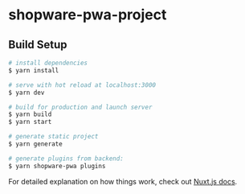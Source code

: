 # shopware-pwa-project

## Build Setup

```bash
# install dependencies
$ yarn install

# serve with hot reload at localhost:3000
$ yarn dev

# build for production and launch server
$ yarn build
$ yarn start

# generate static project
$ yarn generate

# generate plugins from backend:
$ yarn shopware-pwa plugins

```

For detailed explanation on how things work, check out [Nuxt.js docs](https://nuxtjs.org).
